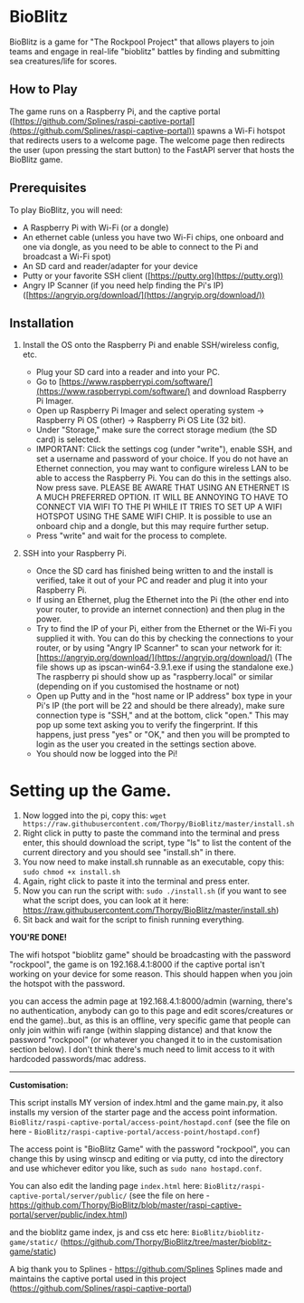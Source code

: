 # BioBlitz

BioBlitz is a game for "The Rockpool Project" that allows players to join teams and engage in real-life "bioblitz" battles by finding and submitting sea creatures/life for scores.

## How to Play

The game runs on a Raspberry Pi, and the captive portal ([https://github.com/Splines/raspi-captive-portal](https://github.com/Splines/raspi-captive-portal)) spawns a Wi-Fi hotspot that redirects users to a welcome page. The welcome page then redirects the user (upon pressing the start button) to the FastAPI server that hosts the BioBlitz game.

## Prerequisites

To play BioBlitz, you will need:

- A Raspberry Pi with Wi-Fi (or a dongle)
- An ethernet cable (unless you have two Wi-Fi chips, one onboard and one via dongle, as you need to be able to connect to the Pi and broadcast a Wi-Fi spot)
- An SD card and reader/adapter for your device
- Putty or your favorite SSH client ([https://putty.org](https://putty.org))
- Angry IP Scanner (if you need help finding the Pi's IP) ([https://angryip.org/download/](https://angryip.org/download/))

## Installation

1. Install the OS onto the Raspberry Pi and enable SSH/wireless config, etc.
   
   - Plug your SD card into a reader and into your PC.
   - Go to [https://www.raspberrypi.com/software/](https://www.raspberrypi.com/software/) and download Raspberry Pi Imager.
   - Open up Raspberry Pi Imager and select operating system -> Raspberry Pi OS (other) -> Raspberry Pi OS Lite (32 bit).
   - Under "Storage," make sure the correct storage medium (the SD card) is selected.
   - IMPORTANT: Click the settings cog (under "write"), enable SSH, and set a username and password of your choice. If you do not have an Ethernet connection, you may want to configure wireless LAN to be able to access the Raspberry Pi. You can do this in the settings also. Now press save. PLEASE BE AWARE THAT USING AN ETHERNET IS A MUCH PREFERRED OPTION. IT WILL BE ANNOYING TO HAVE TO CONNECT VIA WIFI TO THE PI WHILE IT TRIES TO SET UP A WIFI HOTSPOT USING THE SAME WIFI CHIP. It is possible to use an onboard chip and a dongle, but this may require further setup.
   - Press "write" and wait for the process to complete.
   
2. SSH into your Raspberry Pi.

   - Once the SD card has finished being written to and the install is verified, take it out of your PC and reader and plug it into your Raspberry Pi.
   - If using an Ethernet, plug the Ethernet into the Pi (the other end into your router, to provide an internet connection) and then plug in the power.
   - Try to find the IP of your Pi, either from the Ethernet or the Wi-Fi you supplied it with. You can do this by checking the connections to your router, or by using "Angry IP Scanner" to scan your network for it: [https://angryip.org/download/](https://angryip.org/download/) (The file shows up as ipscan-win64-3.9.1.exe if using the standalone exe.) The raspberry pi should show up as "raspberry.local" or similar (depending on if you customised the hostname or not)
   - Open up Putty and in the "host name or IP address" box type in your Pi's IP (the port will be 22 and should be there already), make sure connection type is "SSH," and at the bottom, click "open." This may pop up some text asking you to verify the fingerprint. If this happens, just press "yes" or "OK," and then you will be prompted to login as the user you created in the settings section above.
   - You should now be logged into the Pi!



# Setting up the Game.

1. Now logged into the pi, copy this: `wget https://raw.githubusercontent.com/Thorpy/BioBlitz/master/install.sh`
2. Right click in putty to paste the command into the terminal and press enter, this should download the script, type "ls" to list the content of the current directory and you should see "install.sh" in there.
3. You now need to make install.sh runnable as an executable, copy this: `sudo chmod +x install.sh`
4. Again, right click to paste it into the terminal and press enter.
5. Now you can run the script with: `sudo ./install.sh` (if you want to see what the script does, you can look at it here: https://raw.githubusercontent.com/Thorpy/BioBlitz/master/install.sh)
6. Sit back and wait for the script to finish running everything.

**YOU'RE DONE!**

The wifi hotspot "bioblitz game" should be broadcasting with the password "rockpool", the game is on 192.168.4.1:8000 if the captive portal isn't working on your device for some reason. This should happen when you join the hotspot with the password.

you can access the admin page at 192.168.4.1:8000/admin (warning, there's no authentication, anybody can go to this page and edit scores/creatures or end the game)..but, as this is an offline, very specific game that people can only join within wifi range (within slapping distance) and that know the password "rockpool" (or whatever you changed it to in the customisation section below). I don't think there's much need to limit access to it with hardcoded passwords/mac address.


---------------------------------------------------------------------------

**Customisation:**

This script installs MY version of index.html and the game main.py, it also installs my version of the starter page and the access point information.
`BioBlitz/raspi-captive-portal/access-point/hostapd.conf` (see the file on here - `BioBlitz/raspi-captive-portal/access-point/hostapd.conf`)

The access point is "BioBlitz Game" with the password "rockpool", you can change this by using winscp and editing or via putty, cd into the directory and use whichever editor you like, such as `sudo nano hostapd.conf`.

You can also edit the landing page `index.html` here: `BioBlitz/raspi-captive-portal/server/public/` (see the file on here - https://github.com/Thorpy/BioBlitz/blob/master/raspi-captive-portal/server/public/index.html)

and the bioblitz game index, js and css etc here: `BioBlitz/bioblitz-game/static/` (https://github.com/Thorpy/BioBlitz/tree/master/bioblitz-game/static)

A big thank you to Splines - https://github.com/Splines
Splines made and maintains the captive portal used in this project (https://github.com/Splines/raspi-captive-portal)
